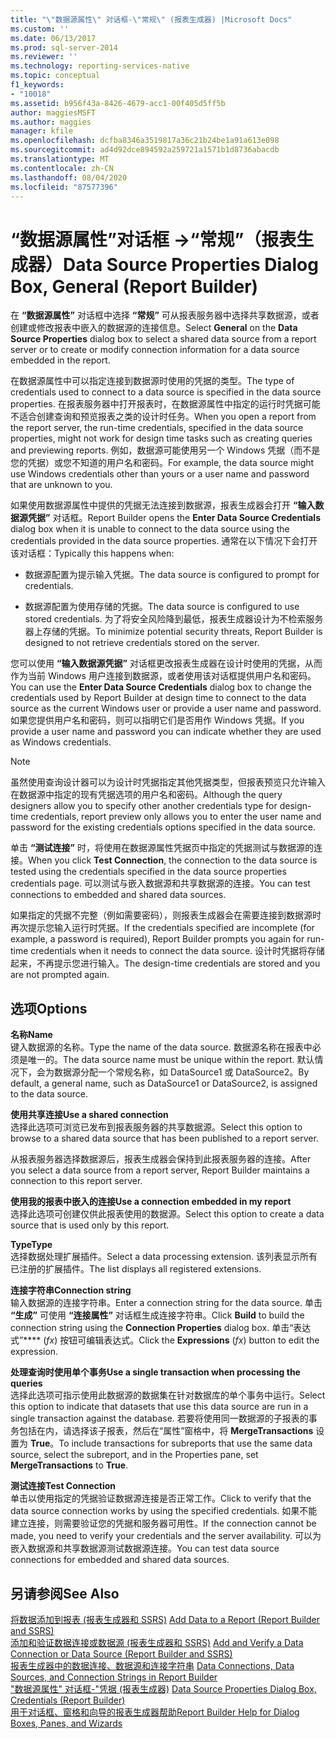 ```yaml
---
title: "\"数据源属性\" 对话框-\"常规\" (报表生成器) |Microsoft Docs"
ms.custom: ''
ms.date: 06/13/2017
ms.prod: sql-server-2014
ms.reviewer: ''
ms.technology: reporting-services-native
ms.topic: conceptual
f1_keywords:
- "10018"
ms.assetid: b956f43a-8426-4679-acc1-00f405d5ff5b
author: maggiesMSFT
ms.author: maggies
manager: kfile
ms.openlocfilehash: dcfba8346a3519817a36c21b24be1a91a613e098
ms.sourcegitcommit: ad4d92dce894592a259721a1571b1d8736abacdb
ms.translationtype: MT
ms.contentlocale: zh-CN
ms.lasthandoff: 08/04/2020
ms.locfileid: "87577396"
---
```

# <a name="data-source-properties-dialog-box-general-report-builder"></a><span data-ttu-id="4a7c2-102">“数据源属性”对话框 -&gt;“常规”（报表生成器）</span><span class="sxs-lookup"><span data-stu-id="4a7c2-102">Data Source Properties Dialog Box, General (Report Builder)</span></span>
  <span data-ttu-id="4a7c2-103">在 **“数据源属性”** 对话框中选择 **“常规”** 可从报表服务器中选择共享数据源，或者创建或修改报表中嵌入的数据源的连接信息。</span><span class="sxs-lookup"><span data-stu-id="4a7c2-103">Select **General** on the **Data Source Properties** dialog box to select a shared data source from a report server or to create or modify connection information for a data source embedded in the report.</span></span>  
  
 <span data-ttu-id="4a7c2-104">在数据源属性中可以指定连接到数据源时使用的凭据的类型。</span><span class="sxs-lookup"><span data-stu-id="4a7c2-104">The type of credentials used to connect to a data source is specified in the data source properties.</span></span> <span data-ttu-id="4a7c2-105">在报表服务器中打开报表时，在数据源属性中指定的运行时凭据可能不适合创建查询和预览报表之类的设计时任务。</span><span class="sxs-lookup"><span data-stu-id="4a7c2-105">When you open a report from the report server, the run-time credentials, specified in the data source properties, might not work for design time tasks such as creating queries and previewing reports.</span></span> <span data-ttu-id="4a7c2-106">例如，数据源可能使用另一个 Windows 凭据（而不是您的凭据）或您不知道的用户名和密码。</span><span class="sxs-lookup"><span data-stu-id="4a7c2-106">For example, the data source might use Windows credentials other than yours or a user name and password that are unknown to you.</span></span>  
  
 <span data-ttu-id="4a7c2-107">如果使用数据源属性中提供的凭据无法连接到数据源，报表生成器会打开 **“输入数据源凭据”** 对话框。</span><span class="sxs-lookup"><span data-stu-id="4a7c2-107">Report Builder opens the **Enter Data Source Credentials** dialog box when it is unable to connect to the data source using the credentials provided in the data source properties.</span></span> <span data-ttu-id="4a7c2-108">通常在以下情况下会打开该对话框：</span><span class="sxs-lookup"><span data-stu-id="4a7c2-108">Typically this happens when:</span></span>  
  
-   <span data-ttu-id="4a7c2-109">数据源配置为提示输入凭据。</span><span class="sxs-lookup"><span data-stu-id="4a7c2-109">The data source is configured to prompt for credentials.</span></span>  
  
-   <span data-ttu-id="4a7c2-110">数据源配置为使用存储的凭据。</span><span class="sxs-lookup"><span data-stu-id="4a7c2-110">The data source is configured to use stored credentials.</span></span>  <span data-ttu-id="4a7c2-111">为了将安全风险降到最低，报表生成器设计为不检索服务器上存储的凭据。</span><span class="sxs-lookup"><span data-stu-id="4a7c2-111">To minimize potential security threats, Report Builder is designed to not retrieve credentials stored on the server.</span></span>  
  
 <span data-ttu-id="4a7c2-112">您可以使用 **“输入数据源凭据”** 对话框更改报表生成器在设计时使用的凭据，从而作为当前 Windows 用户连接到数据源，或者使用该对话框提供用户名和密码。</span><span class="sxs-lookup"><span data-stu-id="4a7c2-112">You can use the **Enter Data Source Credentials** dialog box to change the credentials used by Report Builder at design time to connect to the data source as the current Windows user or provide a user name and password.</span></span> <span data-ttu-id="4a7c2-113">如果您提供用户名和密码，则可以指明它们是否用作 Windows 凭据。</span><span class="sxs-lookup"><span data-stu-id="4a7c2-113">If you provide a user name and password you can indicate whether they are used as Windows credentials.</span></span>  
  
> [!NOTE]  
>  <span data-ttu-id="4a7c2-114">虽然使用查询设计器可以为设计时凭据指定其他凭据类型，但报表预览只允许输入在数据源中指定的现有凭据选项的用户名和密码。</span><span class="sxs-lookup"><span data-stu-id="4a7c2-114">Although the query designers allow you to specify other another credentials type for design-time credentials, report preview only allows you to enter the user name and password for the existing credentials options specified in the data source.</span></span>  
  
 <span data-ttu-id="4a7c2-115">单击 **“测试连接”** 时，将使用在数据源属性凭据页中指定的凭据测试与数据源的连接。</span><span class="sxs-lookup"><span data-stu-id="4a7c2-115">When you click **Test Connection**, the connection to the data source is tested using the credentials specified in the data source properties credentials page.</span></span> <span data-ttu-id="4a7c2-116">可以测试与嵌入数据源和共享数据源的连接。</span><span class="sxs-lookup"><span data-stu-id="4a7c2-116">You can test connections to embedded and shared data sources.</span></span>  
  
 <span data-ttu-id="4a7c2-117">如果指定的凭据不完整（例如需要密码），则报表生成器会在需要连接到数据源时再次提示您输入运行时凭据。</span><span class="sxs-lookup"><span data-stu-id="4a7c2-117">If the credentials specified are incomplete (for example, a password is required), Report Builder prompts you again for run-time credentials when it needs to connect the data source.</span></span> <span data-ttu-id="4a7c2-118">设计时凭据将存储起来，不再提示您进行输入。</span><span class="sxs-lookup"><span data-stu-id="4a7c2-118">The design-time credentials are stored and you are not prompted again.</span></span>  
  
## <a name="options"></a><span data-ttu-id="4a7c2-119">选项</span><span class="sxs-lookup"><span data-stu-id="4a7c2-119">Options</span></span>  
 <span data-ttu-id="4a7c2-120">**名称**</span><span class="sxs-lookup"><span data-stu-id="4a7c2-120">**Name**</span></span>  
 <span data-ttu-id="4a7c2-121">键入数据源的名称。</span><span class="sxs-lookup"><span data-stu-id="4a7c2-121">Type the name of the data source.</span></span> <span data-ttu-id="4a7c2-122">数据源名称在报表中必须是唯一的。</span><span class="sxs-lookup"><span data-stu-id="4a7c2-122">The data source name must be unique within the report.</span></span> <span data-ttu-id="4a7c2-123">默认情况下，会为数据源分配一个常规名称，如 DataSource1 或 DataSource2。</span><span class="sxs-lookup"><span data-stu-id="4a7c2-123">By default, a general name, such as DataSource1 or DataSource2, is assigned to the data source.</span></span>  
  
 <span data-ttu-id="4a7c2-124">**使用共享连接**</span><span class="sxs-lookup"><span data-stu-id="4a7c2-124">**Use a shared connection**</span></span>  
 <span data-ttu-id="4a7c2-125">选择此选项可浏览已发布到报表服务器的共享数据源。</span><span class="sxs-lookup"><span data-stu-id="4a7c2-125">Select this option to browse to a shared data source that has been published to a report server.</span></span>  
  
 <span data-ttu-id="4a7c2-126">从报表服务器选择数据源后，报表生成器会保持到此报表服务器的连接。</span><span class="sxs-lookup"><span data-stu-id="4a7c2-126">After you select a data source from a report server, Report Builder maintains a connection to this report server.</span></span>  
  
 <span data-ttu-id="4a7c2-127">**使用我的报表中嵌入的连接**</span><span class="sxs-lookup"><span data-stu-id="4a7c2-127">**Use a connection embedded in my report**</span></span>  
 <span data-ttu-id="4a7c2-128">选择此选项可创建仅供此报表使用的数据源。</span><span class="sxs-lookup"><span data-stu-id="4a7c2-128">Select this option to create a data source that is used only by this report.</span></span>  
  
 <span data-ttu-id="4a7c2-129">**Type**</span><span class="sxs-lookup"><span data-stu-id="4a7c2-129">**Type**</span></span>  
 <span data-ttu-id="4a7c2-130">选择数据处理扩展插件。</span><span class="sxs-lookup"><span data-stu-id="4a7c2-130">Select a data processing extension.</span></span> <span data-ttu-id="4a7c2-131">该列表显示所有已注册的扩展插件。</span><span class="sxs-lookup"><span data-stu-id="4a7c2-131">The list displays all registered extensions.</span></span>  
  
 <span data-ttu-id="4a7c2-132">**连接字符串**</span><span class="sxs-lookup"><span data-stu-id="4a7c2-132">**Connection string**</span></span>  
 <span data-ttu-id="4a7c2-133">输入数据源的连接字符串。</span><span class="sxs-lookup"><span data-stu-id="4a7c2-133">Enter a connection string for the data source.</span></span> <span data-ttu-id="4a7c2-134">单击 **“生成”** 可使用 **“连接属性”** 对话框生成连接字符串。</span><span class="sxs-lookup"><span data-stu-id="4a7c2-134">Click **Build** to build the connection string using the **Connection Properties** dialog box.</span></span> <span data-ttu-id="4a7c2-135">单击“表达式”\*\*\*\* (*fx*) 按钮可编辑表达式。</span><span class="sxs-lookup"><span data-stu-id="4a7c2-135">Click the **Expressions** (*fx*) button to edit the expression.</span></span>  
  
 <span data-ttu-id="4a7c2-136">**处理查询时使用单个事务**</span><span class="sxs-lookup"><span data-stu-id="4a7c2-136">**Use a single transaction when processing the queries**</span></span>  
 <span data-ttu-id="4a7c2-137">选择此选项可指示使用此数据源的数据集在针对数据库的单个事务中运行。</span><span class="sxs-lookup"><span data-stu-id="4a7c2-137">Select this option to indicate that datasets that use this data source are run in a single transaction against the database.</span></span> <span data-ttu-id="4a7c2-138">若要将使用同一数据源的子报表的事务包括在内，请选择该子报表，然后在“属性”窗格中，将 **MergeTransactions** 设置为 **True**。</span><span class="sxs-lookup"><span data-stu-id="4a7c2-138">To include transactions for subreports that use the same data source, select the subreport, and in the Properties pane, set **MergeTransactions** to **True**.</span></span>  
  
 <span data-ttu-id="4a7c2-139">**测试连接**</span><span class="sxs-lookup"><span data-stu-id="4a7c2-139">**Test Connection**</span></span>  
 <span data-ttu-id="4a7c2-140">单击以使用指定的凭据验证数据源连接是否正常工作。</span><span class="sxs-lookup"><span data-stu-id="4a7c2-140">Click to verify that the data source connection works by using the specified credentials.</span></span> <span data-ttu-id="4a7c2-141">如果不能建立连接，则需要验证您的凭据和服务器可用性。</span><span class="sxs-lookup"><span data-stu-id="4a7c2-141">If the connection cannot be made, you need to verify your credentials and the server availability.</span></span> <span data-ttu-id="4a7c2-142">可以为嵌入数据源和共享数据源测试数据源连接。</span><span class="sxs-lookup"><span data-stu-id="4a7c2-142">You can test data source connections for embedded and shared data sources.</span></span>  
  
## <a name="see-also"></a><span data-ttu-id="4a7c2-143">另请参阅</span><span class="sxs-lookup"><span data-stu-id="4a7c2-143">See Also</span></span>  
 <span data-ttu-id="4a7c2-144">[将数据添加到报表 &#40;报表生成器和 SSRS&#41;](report-data/report-datasets-ssrs.md) </span><span class="sxs-lookup"><span data-stu-id="4a7c2-144">[Add Data to a Report &#40;Report Builder and SSRS&#41;](report-data/report-datasets-ssrs.md) </span></span>  
 <span data-ttu-id="4a7c2-145">[添加和验证数据连接或数据源 &#40;报表生成器和 SSRS&#41;](report-data/add-and-verify-a-data-connection-report-builder-and-ssrs.md) </span><span class="sxs-lookup"><span data-stu-id="4a7c2-145">[Add and Verify a Data Connection or Data Source &#40;Report Builder and SSRS&#41;](report-data/add-and-verify-a-data-connection-report-builder-and-ssrs.md) </span></span>  
 <span data-ttu-id="4a7c2-146">[报表生成器中的数据连接、数据源和连接字符串](../../2014/reporting-services/data-connections-data-sources-and-connection-strings-in-report-builder.md) </span><span class="sxs-lookup"><span data-stu-id="4a7c2-146">[Data Connections, Data Sources, and Connection Strings in Report Builder](../../2014/reporting-services/data-connections-data-sources-and-connection-strings-in-report-builder.md) </span></span>  
 <span data-ttu-id="4a7c2-147">["数据源属性" 对话框-"凭据 &#40;报表生成器&#41;](../../2014/reporting-services/data-source-properties-dialog-box-credentials-report-builder.md) </span><span class="sxs-lookup"><span data-stu-id="4a7c2-147">[Data Source Properties Dialog Box, Credentials &#40;Report Builder&#41;](../../2014/reporting-services/data-source-properties-dialog-box-credentials-report-builder.md) </span></span>  
 [<span data-ttu-id="4a7c2-148">用于对话框、窗格和向导的报表生成器帮助</span><span class="sxs-lookup"><span data-stu-id="4a7c2-148">Report Builder Help for Dialog Boxes, Panes, and Wizards</span></span>](../../2014/reporting-services/report-builder-help-for-dialog-boxes-panes-and-wizards.md)  
  
  

